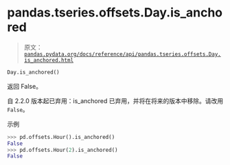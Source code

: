 # pandas.tseries.offsets.Day.is_anchored

> 原文：[`pandas.pydata.org/docs/reference/api/pandas.tseries.offsets.Day.is_anchored.html`](https://pandas.pydata.org/docs/reference/api/pandas.tseries.offsets.Day.is_anchored.html)

```py
Day.is_anchored()
```

返回 False。

自 2.2.0 版本起已弃用：is_anchored 已弃用，并将在将来的版本中移除。请改用`False`。

示例

```py
>>> pd.offsets.Hour().is_anchored()
False
>>> pd.offsets.Hour(2).is_anchored()
False 
```
